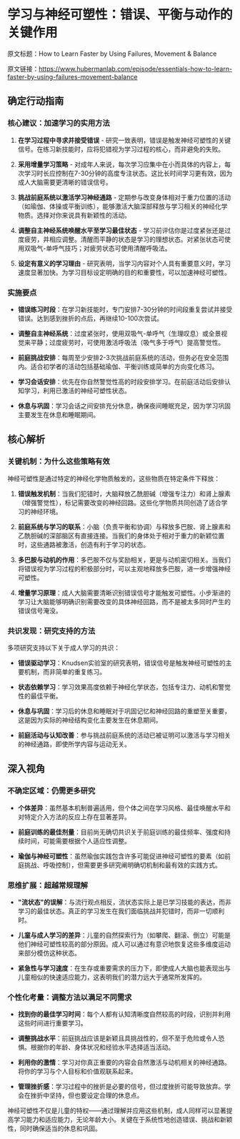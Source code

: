 # 学习与神经可塑性：错误、平衡与动作的关键作用

原文标题：How to Learn Faster by Using Failures, Movement & Balance

原文链接：https://www.hubermanlab.com/episode/essentials-how-to-learn-faster-by-using-failures-movement-balance

<YouTube videoId="jwChiek_aRY" />

## 确定行动指南

### 核心建议：加速学习的实用方法

1. **在学习过程中寻求并接受错误** - 研究一致表明，错误是触发神经可塑性的关键信号。在练习新技能时，应将犯错视为学习过程的核心，而非避免的失败。

2. **采用增量学习策略** - 对成年人来说，每次学习应集中在小而具体的内容上，每次学习时长应控制在7-30分钟的高度专注状态。这比长时间学习更有效，因为成人大脑需要更清晰的错误信号。

3. **挑战前庭系统以激活学习神经通路** - 定期参与改变身体相对于重力位置的活动（如瑜伽、体操或平衡训练），能够激活大脑深部释放与学习相关的神经化学物质。选择对你来说具有新颖性的活动。

4. **调整自主神经系统唤醒水平至学习最佳状态** - 学习前评估你是过度紧张还是过度疲劳，并相应调整。清醒而平静的状态是学习的理想状态。对紧张状态可使用双吸气-单呼气技巧；对疲劳状态可使用清醒呼吸法。

5. **设定有意义的学习理由** - 研究表明，当学习内容对个人具有重要意义时，学习速度显著加快。为学习目标设定明确的目的和重要性，可以加速神经可塑性。

### 实施要点

- **错误练习时段**：在学习新技能时，专门安排7-30分钟的时间段重复尝试并接受错误。达到感到挫折的点后，再继续10-100次尝试。
  
- **调整自主神经系统**：过度紧张时，使用双吸气-单呼气（生理叹息）或全景视觉来平静；过度疲劳时，可使用激活呼吸法（吸气多于呼气）提高警觉性。

- **前庭挑战安排**：每周至少安排2-3次挑战前庭系统的活动，但务必在安全范围内。适合初学者的活动包括基础瑜伽、平衡训练或简单的方向变化练习。

- **学习会话安排**：优先在你自然警觉性高的时段安排学习。在前庭活动后安排认知学习，利用已激活的神经可塑性状态。

- **休息与巩固**：学习会话之间安排充分休息，确保夜间睡眠充足，因为学习巩固主要发生在休息和睡眠期间。

## 核心解析

### 关键机制：为什么这些策略有效

神经可塑性是通过特定的神经化学物质触发的，这些物质在特定条件下释放：

1. **错误触发机制**：当我们犯错时，大脑释放乙酰胆碱（增强专注力）和肾上腺素（增强警觉性），标记需要改变的神经回路。这些化学物质共同创造了适合学习的神经环境。

2. **前庭系统与学习的联系**：小脑（负责平衡和协调）与释放多巴胺、肾上腺素和乙酰胆碱的深部脑区有直接连接。当我们的身体处于相对于重力的新颖位置时，这些通路被激活，创造有利于学习的状态。

3. **多巴胺与动机的作用**：多巴胺不仅与奖励相关，更是与动机密切相关。当我们将错误视为学习过程的积极部分时，可以主观地释放多巴胺，进一步增强神经可塑性。

4. **增量学习原理**：成人大脑需要清晰识别错误信号才能触发可塑性。小步渐进的学习让大脑能够明确识别需要改变的具体神经回路，而不是被太多同时产生的错误信号淹没。

### 共识发现：研究支持的方法

多项研究支持以下关于成人学习的共识：

- **错误驱动学习**：Knudsen实验室的研究表明，错误信号是触发神经可塑性的主要机制，而非简单的重复练习。

- **状态依赖学习**：学习效果高度依赖于神经化学状态，包括专注力、动机和警觉性的最佳平衡。

- **休息与巩固**：学习后的休息和睡眠对于巩固记忆和神经回路的重塑至关重要，这是因为实际的神经结构变化主要发生在休息期间。

- **前庭活动与认知改善**：参与挑战前庭系统的活动已被证明可以激活与学习相关的神经通路，即使所学内容与运动无关。

## 深入视角

### 不确定区域：仍需更多研究

- **个体差异**：虽然基本机制普遍适用，但个体之间在学习风格、最佳唤醒水平和对特定介入方法的反应上存在显著差异。

- **前庭训练的最佳剂量**：目前尚无确切共识关于前庭训练的最佳频率、强度和持续时间，可能需要根据个人适应性调整。

- **瑜伽与神经可塑性**：虽然瑜伽实践包含许多可能促进神经可塑性的要素（如前庭挑战、呼吸控制），但需要更多研究阐明确切机制和最有效的实践方式。

### 思维扩展：超越常规理解

- **"流状态"的误解**：与流行观点相反，流状态实际上是已学习技能的表达，而非学习的最佳状态。真正的学习发生在我们面临挑战并犯错时，而非一切顺利时。

- **儿童与成人学习的差异**：儿童的自然探索行为（如攀爬、翻滚、倒立）可能是他们神经可塑性较高的部分原因。成人可以通过有意识地恢复这些多维度运动来部分模仿这种状态。

- **紧急性与学习速度**：在生存或重要需求的压力下，即使成人大脑也能表现出与儿童相似的快速适应能力，这表明我们的潜力远大于通常所发挥的。

### 个性化考量：调整方法以满足不同需求

- **找到你的最佳学习时间**：每个人都有认知清晰度自然较高的时段，识别并利用这些时间进行重要学习。

- **调整挑战水平**：前庭挑战应该是新颖且具挑战性的，但不至于危险或令人恐惧。根据你的年龄、身体状况和经验水平选择适当活动。

- **利用你的激情**：学习对你真正重要的内容会自然激活与动机相关的神经通路。将你的学习与个人目标和价值观联系起来。

- **管理挫折感**：学习过程中的挫折是必要的信号，但过度挫折可能导致放弃。学会在挫折中坚持，但也要设定合理的休息点。

神经可塑性不仅是儿童的特权——通过理解并应用这些机制，成人同样可以显著提高学习能力和适应能力，无论年龄大小。关键在于系统性地创造错误、挑战和新颖性，同时确保适当的休息和巩固。
